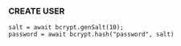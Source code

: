 ### CREATE USER
`salt = await bcrypt.genSalt(10);`\
`password = await bcrypt.hash("password", salt)`